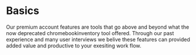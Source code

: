 # Basics

Our premium account features are tools that go above and beyond what the now deprecated chromebookinventory tool offered.
Through our past experience and many user interviews we belive these features can provided added value and productive to your exesiting work flow.
